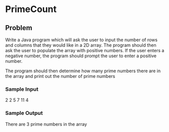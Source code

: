 # PrimeCount

## Problem

Write a Java program which will ask the user to input the number of rows and columns that they would like in a 2D array. The program should then ask the user to populate the array with positive numbers. If the user enters a negative number, the program should prompt the user to enter a positive number. <br> 
 
The program should then determine how many prime numbers there are in the array and print out the number of prime numbers 

### Sample Input 

2
2
5
7
11
4

### Sample Output 

There are 3 prime numbers in the array
